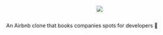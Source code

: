 <div align="center" style="margin-bottom: 20px">
  <img src="https://github.com/gabrielsanttana/aircnc/blob/master/mobile/assets/logo.png?raw=true)"/>
</div>


##  

An Airbnb clone that books companies spots for developers 🏢
